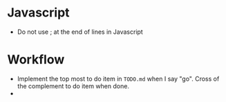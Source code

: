 # Javascript
- Do not use ; at the end of lines in Javascript
# Workflow
- Implement the top most to do item in `TODO.md` when I say "go". Cross of the complement to do item when done.
- 